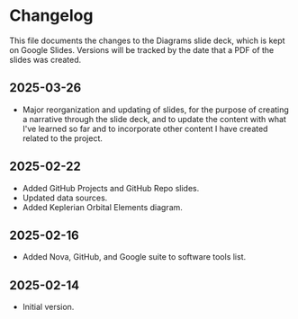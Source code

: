 # Changelog

This file documents the changes to the Diagrams slide deck, which is kept on Google Slides. Versions will be tracked by the date that a PDF of the slides was created.

## 2025-03-26

- Major reorganization and updating of slides, for the purpose of creating a narrative through the slide deck, and to update the content with what I've learned so far and to incorporate other content I have created related to the project.

## 2025-02-22

- Added GitHub Projects and GitHub Repo slides.
- Updated data sources.
- Added Keplerian Orbital Elements diagram.

## 2025-02-16

- Added Nova, GitHub, and Google suite to software tools list.

## 2025-02-14

- Initial version. 

